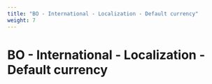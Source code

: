```yaml
---
title: "BO - International - Localization - Default currency"
weight: 7
---
```


# BO - International - Localization - Default currency
